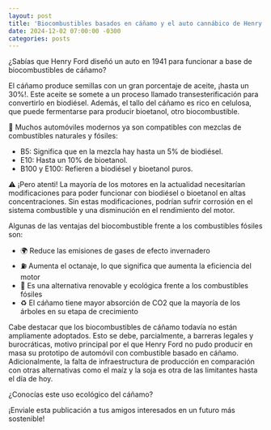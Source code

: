```yaml
---
layout: post
title: 'Biocombustibles basados en cáñamo y el auto cannábico de Henry Ford'
date: 2024-12-02 07:00:00 -0300
categories: posts
---
```


¿Sabías que Henry Ford diseñó un auto en 1941 para funcionar a base de biocombustibles de cáñamo?

El cáñamo produce semillas con un gran porcentaje de aceite, ¡hasta un 30%!. Este aceite se somete a un proceso llamado transesterificación para convertirlo en biodiésel. Además, el tallo del cáñamo es rico en celulosa, que puede fermentarse para producir bioetanol, otro biocombustible.

🔋 Muchos automóviles modernos ya son compatibles con mezclas de combustibles naturales y fósiles:

- B5: Significa que en la mezcla hay hasta un 5% de biodiésel.
- E10: Hasta un 10% de bioetanol.
- B100 y E100: Refieren a biodiésel y bioetanol puros.

⚠️ ¡Pero atenti! La mayoría de los motores en la actualidad necesitarían modificaciones para poder funcionar con biodiésel o bioetanol en altas concentraciones. Sin estas modificaciones, podrían sufrir corrosión en el sistema combustible y una disminución en el rendimiento del motor.

Algunas de las ventajas del biocombustible frente a los combustibles fósiles son:

- 🌍 Reduce las emisiones de gases de efecto invernadero
- ⛽ Aumenta el octanaje, lo que significa que aumenta la eficiencia del motor
- 🌱 Es una alternativa renovable y ecológica frente a los combustibles fósiles
- ♻️ El cáñamo tiene mayor absorción de CO2 que la mayoría de los árboles en su etapa de crecimiento

Cabe destacar que los biocombustibles de cáñamo todavía no están ampliamente adoptados. Esto se debe, parcialmente, a barreras legales y burocráticas, motivo principal por el que Henry Ford no pudo producir en masa su prototipo de automóvil con combustible basado en cáñamo. Adicionalmente, la falta de infraestructura de producción en comparación con otras alternativas como el maíz y la soja es otra de las limitantes hasta el día de hoy.

¿Conocías este uso ecológico del cáñamo?

¡Enviale esta publicación a tus amigos interesados en un futuro más sostenible!
